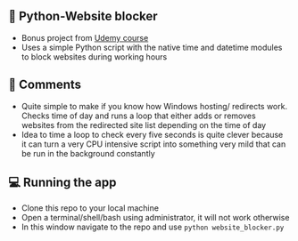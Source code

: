 ## 🐍 Python-Website blocker

- Bonus project from [Udemy course](https://www.udemy.com/course/the-python-mega-course/)
- Uses a simple Python script with the native time and datetime modules to block websites during working hours


## 📓 Comments

- Quite simple to make if you know how Windows hosting/ redirects work. Checks time of day and runs a loop that either adds or removes websites from the redirected site list depending on the time of day
- Idea to time a loop to check every five seconds is quite clever because it can turn a very CPU intensive script into something very mild that can be run in the background constantly


## 💻 Running the app

- Clone this repo to your local machine
- Open a terminal/shell/bash using administrator, it will not work otherwise
- In this window navigate to the repo and use ``` python website_blocker.py ```





